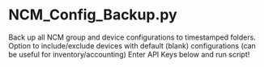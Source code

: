 # NCM_Config_Backup.py
Back up all NCM group and device configurations to timestamped folders.
Option to include/exclude devices with default (blank) configurations (can be useful for inventory/accounting)
Enter API Keys below and run script!